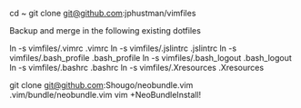 cd ~
git clone git@github.com:jphustman/vimfiles

Backup and merge in the following existing dotfiles

ln -s vimfiles/.vimrc .vimrc
ln -s vimfiles/.jslintrc .jslintrc
ln -s vimfiles/.bash_profile .bash_profile
ln -s vimfiles/.bash_logout .bash_logout
ln -s vimfiles/.bashrc .bashrc
ln -s vimfiles/.Xresources .Xresources

git clone git@github.com:Shougo/neobundle.vim .vim/bundle/neobundle.vim
vim +NeoBundleInstall!
